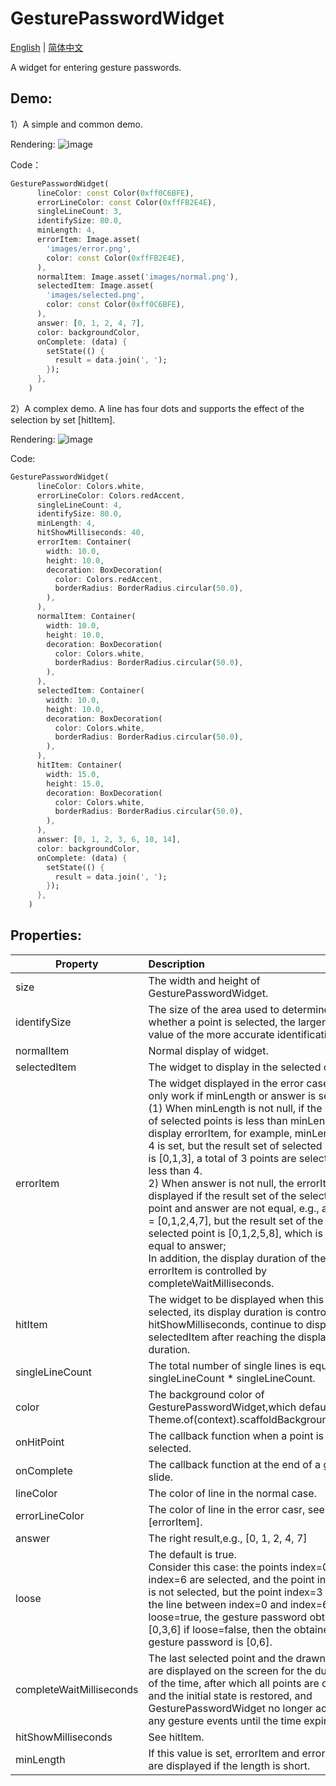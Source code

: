 # GesturePasswordWidget
[English](https://github.com/LuodiJackShen/GesturePasswordWidget/blob/master/README.md) | [简体中文](https://github.com/LuodiJackShen/GesturePasswordWidget/blob/master/README-CN.md)

A widget for entering gesture passwords.

## Demo:
1）A simple and common demo.

Rendering:
![image](https://github.com/LuodiJackShen/GesturePasswordWidget/blob/master/resoures/simple_demo.gif)

Code：
```dart
GesturePasswordWidget(
      lineColor: const Color(0xff0C6BFE),
      errorLineColor: const Color(0xffFB2E4E),
      singleLineCount: 3,
      identifySize: 80.0,
      minLength: 4,
      errorItem: Image.asset(
        'images/error.png',
        color: const Color(0xffFB2E4E),
      ),
      normalItem: Image.asset('images/normal.png'),
      selectedItem: Image.asset(
        'images/selected.png',
        color: const Color(0xff0C6BFE),
      ),
      answer: [0, 1, 2, 4, 7],
      color: backgroundColor,
      onComplete: (data) {
        setState(() {
          result = data.join(', ');
        });
      },
    )
```

2）A complex demo. A line has four dots and supports the effect of the selection by set [hitItem].

Rendering:
![image](https://github.com/LuodiJackShen/GesturePasswordWidget/blob/master/resoures/complex_demo.gif)

Code:
```dart
GesturePasswordWidget(
      lineColor: Colors.white,
      errorLineColor: Colors.redAccent,
      singleLineCount: 4,
      identifySize: 80.0,
      minLength: 4,
      hitShowMilliseconds: 40,
      errorItem: Container(
        width: 10.0,
        height: 10.0,
        decoration: BoxDecoration(
          color: Colors.redAccent,
          borderRadius: BorderRadius.circular(50.0),
        ),
      ),
      normalItem: Container(
        width: 10.0,
        height: 10.0,
        decoration: BoxDecoration(
          color: Colors.white,
          borderRadius: BorderRadius.circular(50.0),
        ),
      ),
      selectedItem: Container(
        width: 10.0,
        height: 10.0,
        decoration: BoxDecoration(
          color: Colors.white,
          borderRadius: BorderRadius.circular(50.0),
        ),
      ),
      hitItem: Container(
        width: 15.0,
        height: 15.0,
        decoration: BoxDecoration(
          color: Colors.white,
          borderRadius: BorderRadius.circular(50.0),
        ),
      ),
      answer: [0, 1, 2, 3, 6, 10, 14],
      color: backgroundColor,
      onComplete: (data) {
        setState(() {
          result = data.join(', ');
        });
      },
    )
```

## Properties:

| Property | Description |
| ------ | :--- |
| size |  The width and height of GesturePasswordWidget. |
| identifySize | The size of the area used to determine whether a point is selected, the larger the value of the more accurate identification.    |
| normalItem   | Normal display of widget.    |
| selectedItem | The widget to display in the selected case.    |
| errorItem    |  The widget displayed in the error case will only work if minLength or answer is set. <br> (1) When minLength is not null, if the number of selected points is less than minLength, display errorItem, for example, minLength = 4 is set, but the result set of selected points is [0,1,3], a total of 3 points are selected, less than 4.<br>2) When answer is not null, the errorItem is displayed if the result set of the selected point and answer are not equal, e.g., answer = [0,1,2,4,7], but the result set of the selected point is [0,1,2,5,8], which is not equal to answer; <br>In addition, the display duration of the errorItem is controlled by completeWaitMilliseconds.    |
| hitItem |  The widget to be displayed when this point is selected, its display duration is controlled by hitShowMilliseconds, continue to display selectedItem after reaching the display duration.    |
| singleLineCount  | The total number of single lines is equal to singleLineCount * singleLineCount.    |
| color   | The background color of GesturePasswordWidget,which defaults to Theme.of(context).scaffoldBackgroundColor.    |
| onHitPoint   |  The callback function when a point is selected.    |
| onComplete   |  The callback function at the end of a gesture slide.         |
| lineColor    |   The color of line in the normal case.        |
| errorLineColor  |   The color of line in the error casr, see [errorItem].                |
| answer       |  The right result,e.g., [0, 1, 2, 4, 7]    |
| loose        |  The default is true.<br> Consider this case: the points index=0 and index=6 are selected, and the point index=3 is not selected, but the point index=3 is on the line between index=0 and index=6. If loose=true, the gesture password obtained is [0,3,6] if loose=false, then the obtained gesture password is [0,6].                |
| completeWaitMilliseconds   |  The last selected point and the drawn line are displayed on the screen for the duration of the time, after which all points are cleared and the initial state is restored, and GesturePasswordWidget no longer accepts any gesture events until the time expires.   |
| hitShowMilliseconds         |   See hitItem.   |
| minLength    | If this value is set, errorItem and errorLine are displayed if the length is short.                 |



